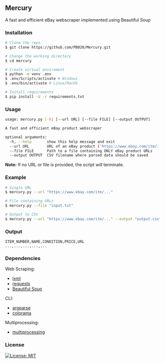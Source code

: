 ## Mercury

A fast and efficient eBay webscraper implemented using Beautiful Soup 

### Installation
```bash
# Clone the repo
$ git clone https://github.com/PB020/Mercury.git

# Change the working directory
$ cd mercury

# Create virtual enviroment
$ python -m venv .env
$ .env/Scripts/activate # Windows
$ .env/bin/activate # Linux/MacOS

# Install requirements
$ pip install -U -r requirements.txt
```

### Usage
```bash
usage: mercury.py [-h] [--url URL] [--file FILE] [--output OUTPUT]

A fast and efficient eBay product webscraper

optional arguments:
  -h, --help       show this help message and exit
  --url URL        URL of an eBay product ('https://www.ebay.com/itm/...')
  --file FILE      Path to a file containing ONLY eBay product URLs
  --output OUTPUT  CSV filename where parsed data should be saved
```

**Note:** If no URL or file is provided, the script *will* terminate.

### Example
```bash
# Single URL
$ mercury.py --url "https://www.ebay.com/itm/..."

# File containing URLs
$ mercury.py --file "input.txt"

# Output to CSV
$ mercury.py --url "https://www.ebay.com/itm/..." --output "output.csv"
```

### Output
```csv
ITEM_NUMBER,NAME,CONDITION,PRICE,URL
...,...,...,...,...
```

### Dependencies
Web Scraping:
* [lxml](https://pypi.org/project/lxml/)
* [requests](https://pypi.org/project/requests/)
* [Beautiful Soup](https://www.crummy.com/software/BeautifulSoup/)

CLI:
* [argparse](https://pypi.org/project/argparse/)
* [colorama](https://pypi.org/project/colorama/)

Multiprocessing:
* [multiprocessing](https://pypi.org/project/multiprocessing/)
### License
[![License: MIT](https://img.shields.io/badge/License-MIT-yellow.svg)](https://opensource.org/licenses/MIT)